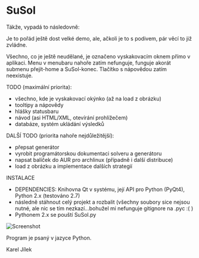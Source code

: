 SuSol
======

Tákže, vypadá to následovně:

Je to pořád ještě dost velké demo, ale, ačkoli je to s podivem, pár věcí to již zvládne.

Všechno, co je ještě neudělané, je označeno vyskakovacím oknem přímo v aplikaci.
Menu v menubaru nahoře zatím nefunguje, funguje akorát submenu přejít-home a SuSol-konec.
Tlačítko s nápovědou zatím neexistuje.

TODO (maximální priorita):
- všechno, kde je vyskakovací okýnko (až na load z obrázku)
- tooltipy a nápovědy
- hlášky statusbaru
- návod (asi HTML/XML, otevírání prohlížečem)
- databáze, systém ukládání výsledků

DALŠÍ TODO (priorita nahoře nejdůležitější):
- přepsat generátor
- vyrobit programátorskou dokumentaci solveru a generátoru
- napsat balíček do AUR pro archlinux (případně i další distribuce)
- load z obrázku a implementace dalších strategií



INSTALACE
- DEPENDENCIES: Knihovna Qt v systému, její API pro Python (PyQt4), Python 2.x (testováno 2.7)
- následně stáhnout celý projekt a rozbalit (všechny soubory sice nejsou nutné, ale nic se tím nezkazí...bohužel mi nefunguje gitignore na .pyc :( )
- Pythonem 2.x se pouští SuSol.py

![Screenshot](https://raw.githubusercontent.com/karlosss/sudoku/master/screenshot7.png)

Program je psaný v jazyce Python.


Karel Jílek
